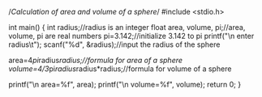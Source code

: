 /*Calculation of area and volume of a sphere*/
#include <stdio.h>

int main()
{
   int radius;//radius is an integer
   float area, volume, pi;//area, volume, pi are real  numbers
   pi=3.142;//initialize 3.142 to pi
   printf("\n enter radius\t");
   scanf("%d", &radius);//input the radius of the sphere

   area=4*pi*radius*radius;//formula for area of a sphere
   volume=4/3*pi*radius*radius*radius;//formula for volume of a sphere

   printf("\n area=%f", area);
   printf("\n volume=%f", volume);
    return 0;
}
